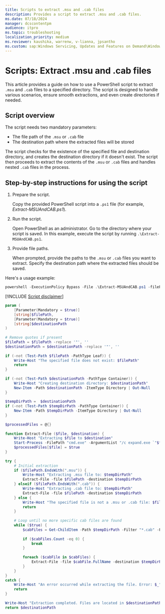 ```yaml
---
title: Scripts to extract .msu and .cab files 
description: Provides a script to extract .msu and .cab files.
ms.date: 07/18/2024
manager: dcscontentpm
audience: itpro
ms.topic: troubleshooting
localization_priority: medium
ms.reviewer: kaushika, warrenw, v-lianna, jpsantho
ms.custom: sap:Windows Servicing, Updates and Features on Demand\Windows Update fails - installation stops with error, csstroubleshoot
---
```

# Scripts: Extract .msu and .cab files

This article provides a guide on how to use a PowerShell script to extract `.msu` and `.cab` files to a specified directory. The script is designed to handle various scenarios, ensure smooth extractions, and even create directories if needed.

## Script overview

The script needs two mandatory parameters:

- The file path of the `.msu` or `.cab` file
- The destination path where the extracted files will be stored

The script checks for the existence of the specified file and destination directory, and creates the destination directory if it doesn't exist. The script then proceeds to extract the contents of the `.msu` or `.cab` files and handles nested `.cab` files in the process.

## Step-by-step instructions for using the script

1. Prepare the script.

    Copy the provided PowerShell script into a `.ps1` file (for example, *Extract-MSUAndCAB.ps1*).

2. Run the script.

    Open PowerShell as an administrator. Go to the directory where your script is saved. In this example, execute the script by running `.\Extract-MSUAndCAB.ps1`.

3. Provide file paths.

    When prompted, provide the paths to the `.msu` or `.cab` files you want to extract. Specify the destination path where the extracted files should be saved.

Here's a usage example:

```powershell
powershell -ExecutionPolicy Bypass -File .\Extract-MSUAndCAB.ps1 -filePath "C:\<path>\<yourfile>.msu" -destinationPath "C:\<path>\<destination>"
```

[!INCLUDE [Script disclaimer](../../includes/script-disclaimer.md)]

```PowerShell
param (  
    [Parameter(Mandatory = $true)]  
    [string]$filePath,  
    [Parameter(Mandatory = $true)]  
    [string]$destinationPath  
)  
 
# Remove quotes if present
$filePath = $filePath -replace '"', ''
$destinationPath = $destinationPath -replace '"', ''
 
if (-not (Test-Path $filePath -PathType Leaf)) {  
    Write-Host "The specified file does not exist: $filePath"  
    return  
}  
 
if (-not (Test-Path $destinationPath -PathType Container)) {  
    Write-Host "Creating destination directory: $destinationPath"  
    New-Item -Path $destinationPath -ItemType Directory | Out-Null  
}  
 
$tempDirPath =  $destinationPath  
if (-not (Test-Path $tempDirPath -PathType Container)) {  
    New-Item -Path $tempDirPath -ItemType Directory | Out-Null  
}  
 
$processedFiles = @{}  
 
function Extract-File ($file, $destination) {  
    Write-Host "Extracting $file to $destination"  
    Start-Process -FilePath "cmd.exe" -ArgumentList "/c expand.exe `"$file`" -f:* `"$destination`" > nul 2>&1" -Wait -NoNewWindow | Out-Null  
    $processedFiles[$file] = $true  
}  
 
try {  
    # Initial extraction  
    if ($filePath.EndsWith(".msu")) {  
        Write-Host "Extracting .msu file to: $tempDirPath"  
        Extract-File -file $filePath -destination $tempDirPath  
    } elseif ($filePath.EndsWith(".cab")) {  
        Write-Host "Extracting .cab file to: $tempDirPath"  
        Extract-File -file $filePath -destination $tempDirPath  
    } else {  
        Write-Host "The specified file is not a .msu or .cab file: $filePath"  
        return  
    }  
 
    # Loop until no more specific cab files are found  
    while ($true) {  
        $cabFiles = Get-ChildItem -Path $tempDirPath -Filter "*.cab" -File | Where-Object { -not $processedFiles[$_.FullName] -and ($_.Name -like "SSU*.cab" -or $_.Name -like "Windows*.cab" -or $_.Name -like "Cab_*.cab") }  
 
        if ($cabFiles.Count -eq 0) {  
            break  
        }  
 
        foreach ($cabFile in $cabFiles) {  
            Extract-File -file $cabFile.FullName -destination $tempDirPath  
        }  
    }  
}  
catch {  
    Write-Host "An error occurred while extracting the file. Error: $_"  
    return  
}  
 
Write-Host "Extraction completed. Files are located in $destinationPath"  
return $destinationPath
```

